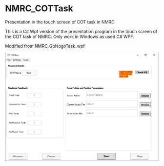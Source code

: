 # NMRC_COTTask
Presentation in the touch screen of COT task in NMRC

This is a C# Wpf version of the presentation program in the touch screen of the COT task of NMRC. Only work in Windows as used C# WPF.

Modified from NMRC_GoNogoTask_wpf

![Alt text](mainWin_COTTak.PNG?raw=true "COT Task Main Window")